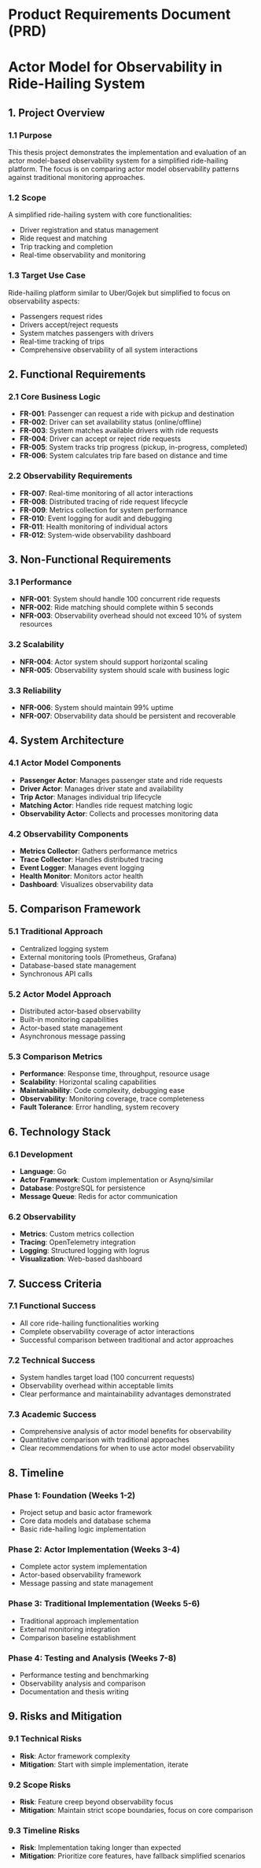 # Product Requirements Document (PRD)
# Actor Model for Observability in Ride-Hailing System

## 1. Project Overview

### 1.1 Purpose
This thesis project demonstrates the implementation and evaluation of an actor model-based observability system for a simplified ride-hailing platform. The focus is on comparing actor model observability patterns against traditional monitoring approaches.

### 1.2 Scope
A simplified ride-hailing system with core functionalities:
- Driver registration and status management
- Ride request and matching
- Trip tracking and completion
- Real-time observability and monitoring

### 1.3 Target Use Case
Ride-hailing platform similar to Uber/Gojek but simplified to focus on observability aspects:
- Passengers request rides
- Drivers accept/reject requests
- System matches passengers with drivers
- Real-time tracking of trips
- Comprehensive observability of all system interactions

## 2. Functional Requirements

### 2.1 Core Business Logic
- **FR-001**: Passenger can request a ride with pickup and destination
- **FR-002**: Driver can set availability status (online/offline)
- **FR-003**: System matches available drivers with ride requests
- **FR-004**: Driver can accept or reject ride requests
- **FR-005**: System tracks trip progress (pickup, in-progress, completed)
- **FR-006**: System calculates trip fare based on distance and time

### 2.2 Observability Requirements
- **FR-007**: Real-time monitoring of all actor interactions
- **FR-008**: Distributed tracing of ride request lifecycle
- **FR-009**: Metrics collection for system performance
- **FR-010**: Event logging for audit and debugging
- **FR-011**: Health monitoring of individual actors
- **FR-012**: System-wide observability dashboard

## 3. Non-Functional Requirements

### 3.1 Performance
- **NFR-001**: System should handle 100 concurrent ride requests
- **NFR-002**: Ride matching should complete within 5 seconds
- **NFR-003**: Observability overhead should not exceed 10% of system resources

### 3.2 Scalability
- **NFR-004**: Actor system should support horizontal scaling
- **NFR-005**: Observability system should scale with business logic

### 3.3 Reliability
- **NFR-006**: System should maintain 99% uptime
- **NFR-007**: Observability data should be persistent and recoverable

## 4. System Architecture

### 4.1 Actor Model Components
- **Passenger Actor**: Manages passenger state and ride requests
- **Driver Actor**: Manages driver state and availability
- **Trip Actor**: Manages individual trip lifecycle
- **Matching Actor**: Handles ride request matching logic
- **Observability Actor**: Collects and processes monitoring data

### 4.2 Observability Components
- **Metrics Collector**: Gathers performance metrics
- **Trace Collector**: Handles distributed tracing
- **Event Logger**: Manages event logging
- **Health Monitor**: Monitors actor health
- **Dashboard**: Visualizes observability data

## 5. Comparison Framework

### 5.1 Traditional Approach
- Centralized logging system
- External monitoring tools (Prometheus, Grafana)
- Database-based state management
- Synchronous API calls

### 5.2 Actor Model Approach
- Distributed actor-based observability
- Built-in monitoring capabilities
- Actor-based state management
- Asynchronous message passing

### 5.3 Comparison Metrics
- **Performance**: Response time, throughput, resource usage
- **Scalability**: Horizontal scaling capabilities
- **Maintainability**: Code complexity, debugging ease
- **Observability**: Monitoring coverage, trace completeness
- **Fault Tolerance**: Error handling, system recovery

## 6. Technology Stack

### 6.1 Development
- **Language**: Go
- **Actor Framework**: Custom implementation or Asynq/similar
- **Database**: PostgreSQL for persistence
- **Message Queue**: Redis for actor communication

### 6.2 Observability
- **Metrics**: Custom metrics collection
- **Tracing**: OpenTelemetry integration
- **Logging**: Structured logging with logrus
- **Visualization**: Web-based dashboard

## 7. Success Criteria

### 7.1 Functional Success
- All core ride-hailing functionalities working
- Complete observability coverage of actor interactions
- Successful comparison between traditional and actor approaches

### 7.2 Technical Success
- System handles target load (100 concurrent requests)
- Observability overhead within acceptable limits
- Clear performance and maintainability advantages demonstrated

### 7.3 Academic Success
- Comprehensive analysis of actor model benefits for observability
- Quantitative comparison with traditional approaches
- Clear recommendations for when to use actor model observability

## 8. Timeline

### Phase 1: Foundation (Weeks 1-2)
- Project setup and basic actor framework
- Core data models and database schema
- Basic ride-hailing logic implementation

### Phase 2: Actor Implementation (Weeks 3-4)
- Complete actor system implementation
- Actor-based observability framework
- Message passing and state management

### Phase 3: Traditional Implementation (Weeks 5-6)
- Traditional approach implementation
- External monitoring integration
- Comparison baseline establishment

### Phase 4: Testing and Analysis (Weeks 7-8)
- Performance testing and benchmarking
- Observability analysis and comparison
- Documentation and thesis writing

## 9. Risks and Mitigation

### 9.1 Technical Risks
- **Risk**: Actor framework complexity
- **Mitigation**: Start with simple implementation, iterate

### 9.2 Scope Risks
- **Risk**: Feature creep beyond observability focus
- **Mitigation**: Maintain strict scope boundaries, focus on core comparison

### 9.3 Timeline Risks
- **Risk**: Implementation taking longer than expected
- **Mitigation**: Prioritize core features, have fallback simplified scenarios